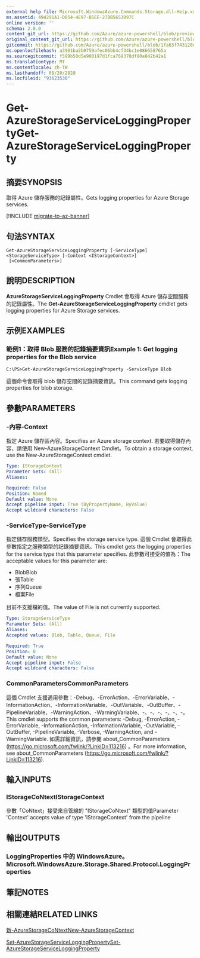```yaml
---
external help file: Microsoft.WindowsAzure.Commands.Storage.dll-Help.xml
ms.assetid: 494291A1-D854-4E97-B5EE-27BB5653D97C
online version: ''
schema: 2.0.0
content_git_url: https://github.com/Azure/azure-powershell/blob/preview/src/Storage/Commands.Storage/help/Get-AzureStorageServiceLoggingProperty.md
original_content_git_url: https://github.com/Azure/azure-powershell/blob/preview/src/Storage/Commands.Storage/help/Get-AzureStorageServiceLoggingProperty.md
gitcommit: https://github.com/Azure/azure-powershell/blob/1fa63f743120d7a7cd6cbb28ee43cd0f4c654af9
ms.openlocfilehash: a3981ba2b0759afec06bb4cf34bc1e086658765a
ms.sourcegitcommit: f599b50d5e980197d1fca769378df90a842b42a1
ms.translationtype: MT
ms.contentlocale: zh-TW
ms.lasthandoff: 08/20/2020
ms.locfileid: "93623530"
---
```

# <span data-ttu-id="da786-101">Get-AzureStorageServiceLoggingProperty</span><span class="sxs-lookup"><span data-stu-id="da786-101">Get-AzureStorageServiceLoggingProperty</span></span>

## <span data-ttu-id="da786-102">摘要</span><span class="sxs-lookup"><span data-stu-id="da786-102">SYNOPSIS</span></span>
<span data-ttu-id="da786-103">取得 Azure 儲存服務的記錄屬性。</span><span class="sxs-lookup"><span data-stu-id="da786-103">Gets logging properties for Azure Storage services.</span></span>

[!INCLUDE [migrate-to-az-banner](../../includes/migrate-to-az-banner.md)]

## <span data-ttu-id="da786-104">句法</span><span class="sxs-lookup"><span data-stu-id="da786-104">SYNTAX</span></span>

```
Get-AzureStorageServiceLoggingProperty [-ServiceType] <StorageServiceType> [-Context <IStorageContext>]
 [<CommonParameters>]
```

## <span data-ttu-id="da786-105">說明</span><span class="sxs-lookup"><span data-stu-id="da786-105">DESCRIPTION</span></span>
<span data-ttu-id="da786-106">**AzureStorageServiceLoggingProperty** Cmdlet 會取得 Azure 儲存空間服務的記錄屬性。</span><span class="sxs-lookup"><span data-stu-id="da786-106">The **Get-AzureStorageServiceLoggingProperty** cmdlet gets logging properties for Azure Storage services.</span></span>

## <span data-ttu-id="da786-107">示例</span><span class="sxs-lookup"><span data-stu-id="da786-107">EXAMPLES</span></span>

### <span data-ttu-id="da786-108">範例1：取得 Blob 服務的記錄摘要資訊</span><span class="sxs-lookup"><span data-stu-id="da786-108">Example 1: Get logging properties for the Blob service</span></span>
```
C:\PS>Get-AzureStorageServiceLoggingProperty -ServiceType Blob
```

<span data-ttu-id="da786-109">這個命令會取得 blob 儲存空間的記錄摘要資訊。</span><span class="sxs-lookup"><span data-stu-id="da786-109">This command gets logging properties for blob storage.</span></span>

## <span data-ttu-id="da786-110">參數</span><span class="sxs-lookup"><span data-stu-id="da786-110">PARAMETERS</span></span>

### <span data-ttu-id="da786-111">-內容</span><span class="sxs-lookup"><span data-stu-id="da786-111">-Context</span></span>
<span data-ttu-id="da786-112">指定 Azure 儲存區內容。</span><span class="sxs-lookup"><span data-stu-id="da786-112">Specifies an Azure storage context.</span></span>
<span data-ttu-id="da786-113">若要取得儲存內容，請使用 New-AzureStorageContext Cmdlet。</span><span class="sxs-lookup"><span data-stu-id="da786-113">To obtain a storage context, use the New-AzureStorageContext cmdlet.</span></span>

```yaml
Type: IStorageContext
Parameter Sets: (All)
Aliases: 

Required: False
Position: Named
Default value: None
Accept pipeline input: True (ByPropertyName, ByValue)
Accept wildcard characters: False
```

### <span data-ttu-id="da786-114">-ServiceType</span><span class="sxs-lookup"><span data-stu-id="da786-114">-ServiceType</span></span>
<span data-ttu-id="da786-115">指定儲存服務類型。</span><span class="sxs-lookup"><span data-stu-id="da786-115">Specifies the storage service type.</span></span>
<span data-ttu-id="da786-116">這個 Cmdlet 會取得此參數指定之服務類型的記錄摘要資訊。</span><span class="sxs-lookup"><span data-stu-id="da786-116">This cmdlet gets the logging properties for the service type that this parameter specifies.</span></span>
<span data-ttu-id="da786-117">此參數可接受的值為：</span><span class="sxs-lookup"><span data-stu-id="da786-117">The acceptable values for this parameter are:</span></span>

- <span data-ttu-id="da786-118">Blob</span><span class="sxs-lookup"><span data-stu-id="da786-118">Blob</span></span> 
- <span data-ttu-id="da786-119">張</span><span class="sxs-lookup"><span data-stu-id="da786-119">Table</span></span>
- <span data-ttu-id="da786-120">序列</span><span class="sxs-lookup"><span data-stu-id="da786-120">Queue</span></span>
- <span data-ttu-id="da786-121">檔案</span><span class="sxs-lookup"><span data-stu-id="da786-121">File</span></span>

<span data-ttu-id="da786-122">目前不支援檔的值。</span><span class="sxs-lookup"><span data-stu-id="da786-122">The value of File is not currently supported.</span></span>

```yaml
Type: StorageServiceType
Parameter Sets: (All)
Aliases: 
Accepted values: Blob, Table, Queue, File

Required: True
Position: 0
Default value: None
Accept pipeline input: False
Accept wildcard characters: False
```

### <span data-ttu-id="da786-123">CommonParameters</span><span class="sxs-lookup"><span data-stu-id="da786-123">CommonParameters</span></span>
<span data-ttu-id="da786-124">這個 Cmdlet 支援通用參數：-Debug、-ErrorAction、-ErrorVariable、-InformationAction、-InformationVariable、-OutVariable、-OutBuffer、-PipelineVariable、-WarningAction、-WarningVariable、-、-、-、-、-、-。</span><span class="sxs-lookup"><span data-stu-id="da786-124">This cmdlet supports the common parameters: -Debug, -ErrorAction, -ErrorVariable, -InformationAction, -InformationVariable, -OutVariable, -OutBuffer, -PipelineVariable, -Verbose, -WarningAction, and -WarningVariable.</span></span> <span data-ttu-id="da786-125">如需詳細資訊，請參閱 about_CommonParameters (https://go.microsoft.com/fwlink/?LinkID=113216) 。</span><span class="sxs-lookup"><span data-stu-id="da786-125">For more information, see about_CommonParameters (https://go.microsoft.com/fwlink/?LinkID=113216).</span></span>

## <span data-ttu-id="da786-126">輸入</span><span class="sxs-lookup"><span data-stu-id="da786-126">INPUTS</span></span>

### <span data-ttu-id="da786-127">IStorageCoNtext</span><span class="sxs-lookup"><span data-stu-id="da786-127">IStorageContext</span></span>

<span data-ttu-id="da786-128">參數「CoNtext」接受來自管線的 "IStorageCoNtext" 類型的值</span><span class="sxs-lookup"><span data-stu-id="da786-128">Parameter 'Context' accepts value of type 'IStorageContext' from the pipeline</span></span>

## <span data-ttu-id="da786-129">輸出</span><span class="sxs-lookup"><span data-stu-id="da786-129">OUTPUTS</span></span>

### <span data-ttu-id="da786-130">LoggingProperties 中的 WindowsAzure。</span><span class="sxs-lookup"><span data-stu-id="da786-130">Microsoft.WindowsAzure.Storage.Shared.Protocol.LoggingProperties</span></span>

## <span data-ttu-id="da786-131">筆記</span><span class="sxs-lookup"><span data-stu-id="da786-131">NOTES</span></span>

## <span data-ttu-id="da786-132">相關連結</span><span class="sxs-lookup"><span data-stu-id="da786-132">RELATED LINKS</span></span>

[<span data-ttu-id="da786-133">新-AzureStorageCoNtext</span><span class="sxs-lookup"><span data-stu-id="da786-133">New-AzureStorageContext</span></span>](./New-AzureStorageContext.md)

[<span data-ttu-id="da786-134">Set-AzureStorageServiceLoggingProperty</span><span class="sxs-lookup"><span data-stu-id="da786-134">Set-AzureStorageServiceLoggingProperty</span></span>](./Set-AzureStorageServiceLoggingProperty.md)


